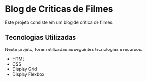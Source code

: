 # Blog de Críticas de Filmes

Este projeto consiste em um blog de crítica de filmes. 

## Tecnologias Utilizadas

Neste projeto, foram utilizadas as seguintes tecnologias e recursos:

- HTML
- CSS
- Display Grid
- Display Flexbox
